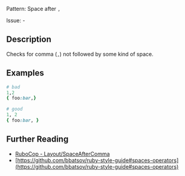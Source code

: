 Pattern: Space after `,`

Issue: -

## Description

Checks for comma (`,`) not followed by some kind of space.

## Examples

```ruby
# bad
1,2
{ foo:bar,}

# good
1, 2
{ foo:bar, }
```

## Further Reading

* [RuboCop - Layout/SpaceAfterComma](https://docs.rubocop.org/rubocop/cops_layout.html#layoutspaceaftercomma)
* [https://github.com/bbatsov/ruby-style-guide#spaces-operators](https://github.com/bbatsov/ruby-style-guide#spaces-operators)
